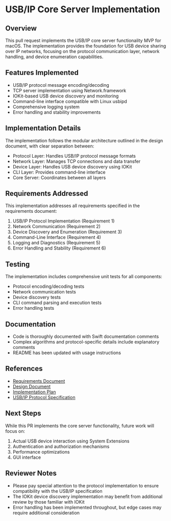 # USB/IP Core Server Implementation

## Overview
This pull request implements the USB/IP core server functionality MVP for macOS. The implementation provides the foundation for USB device sharing over IP networks, focusing on the protocol communication layer, network handling, and device enumeration capabilities.

## Features Implemented
- USB/IP protocol message encoding/decoding
- TCP server implementation using Network.framework
- IOKit-based USB device discovery and monitoring
- Command-line interface compatible with Linux usbipd
- Comprehensive logging system
- Error handling and stability improvements

## Implementation Details
The implementation follows the modular architecture outlined in the design document, with clear separation between:
- Protocol Layer: Handles USB/IP protocol message formats
- Network Layer: Manages TCP connections and data transfer
- Device Layer: Handles USB device discovery using IOKit
- CLI Layer: Provides command-line interface
- Core Server: Coordinates between all layers

## Requirements Addressed
This implementation addresses all requirements specified in the requirements document:
1. USB/IP Protocol Implementation (Requirement 1)
2. Network Communication (Requirement 2)
3. Device Discovery and Enumeration (Requirement 3)
4. Command-Line Interface (Requirement 4)
5. Logging and Diagnostics (Requirement 5)
6. Error Handling and Stability (Requirement 6)

## Testing
The implementation includes comprehensive unit tests for all components:
- Protocol encoding/decoding tests
- Network communication tests
- Device discovery tests
- CLI command parsing and execution tests
- Error handling tests

## Documentation
- Code is thoroughly documented with Swift documentation comments
- Complex algorithms and protocol-specific details include explanatory comments
- README has been updated with usage instructions

## References
- [Requirements Document](.kiro/specs/usbip-core-server/requirements.md)
- [Design Document](.kiro/specs/usbip-core-server/design.md)
- [Implementation Plan](.kiro/specs/usbip-core-server/tasks.md)
- [USB/IP Protocol Specification](https://www.kernel.org/doc/html/latest/usb/usbip_protocol.html)

## Next Steps
While this PR implements the core server functionality, future work will focus on:
1. Actual USB device interaction using System Extensions
2. Authentication and authorization mechanisms
3. Performance optimizations
4. GUI interface

## Reviewer Notes
- Please pay special attention to the protocol implementation to ensure compatibility with the USB/IP specification
- The IOKit device discovery implementation may benefit from additional review by those familiar with IOKit
- Error handling has been implemented throughout, but edge cases may require additional consideration